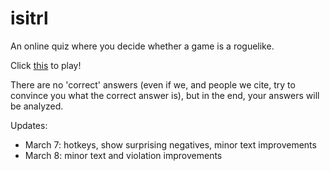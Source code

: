 # isitrl
An online quiz where you decide whether a game is a roguelike.

Click [this](https://zenorogue.github.io/isitrl/) to play!

There are no 'correct' answers (even if we, and people we cite, try to convince you what the correct answer is), but in the end, your answers will be analyzed.

Updates:
* March 7: hotkeys, show surprising negatives, minor text improvements
* March 8: minor text and violation improvements

